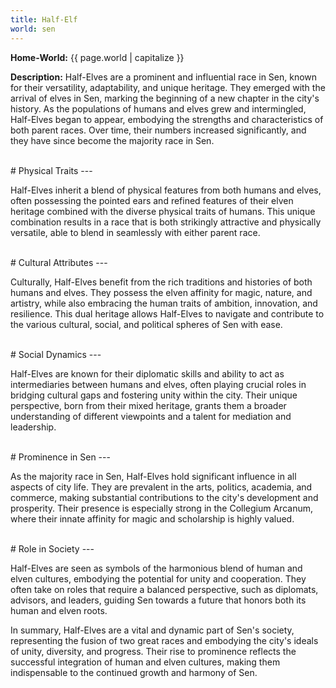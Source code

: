 ```yaml
---
title: Half-Elf
world: sen
---
```


**Home-World:** {{ page.world | capitalize }}

**Description:** Half-Elves are a prominent and influential race in Sen, known for their versatility, adaptability, and unique heritage. They emerged with the arrival of elves in Sen, marking the beginning of a new chapter in the city's history. As the populations of humans and elves grew and intermingled, Half-Elves began to appear, embodying the strengths and characteristics of both parent races. Over time, their numbers increased significantly, and they have since become the majority race in Sen.

<!--more-->

<br>
# Physical Traits
---

Half-Elves inherit a blend of physical features from both humans and elves, often possessing the pointed ears and refined features of their elven heritage combined with the diverse physical traits of humans. This unique combination results in a race that is both strikingly attractive and physically versatile, able to blend in seamlessly with either parent race.

<br>
# Cultural Attributes
---

Culturally, Half-Elves benefit from the rich traditions and histories of both humans and elves. They possess the elven affinity for magic, nature, and artistry, while also embracing the human traits of ambition, innovation, and resilience. This dual heritage allows Half-Elves to navigate and contribute to the various cultural, social, and political spheres of Sen with ease.

<br>
# Social Dynamics
---

Half-Elves are known for their diplomatic skills and ability to act as intermediaries between humans and elves, often playing crucial roles in bridging cultural gaps and fostering unity within the city. Their unique perspective, born from their mixed heritage, grants them a broader understanding of different viewpoints and a talent for mediation and leadership.

<br>
# Prominence in Sen
---

As the majority race in Sen, Half-Elves hold significant influence in all aspects of city life. They are prevalent in the arts, politics, academia, and commerce, making substantial contributions to the city's development and prosperity. Their presence is especially strong in the Collegium Arcanum, where their innate affinity for magic and scholarship is highly valued.

<br>
# Role in Society
---

Half-Elves are seen as symbols of the harmonious blend of human and elven cultures, embodying the potential for unity and cooperation. They often take on roles that require a balanced perspective, such as diplomats, advisors, and leaders, guiding Sen towards a future that honors both its human and elven roots.

In summary, Half-Elves are a vital and dynamic part of Sen's society, representing the fusion of two great races and embodying the city's ideals of unity, diversity, and progress. Their rise to prominence reflects the successful integration of human and elven cultures, making them indispensable to the continued growth and harmony of Sen.